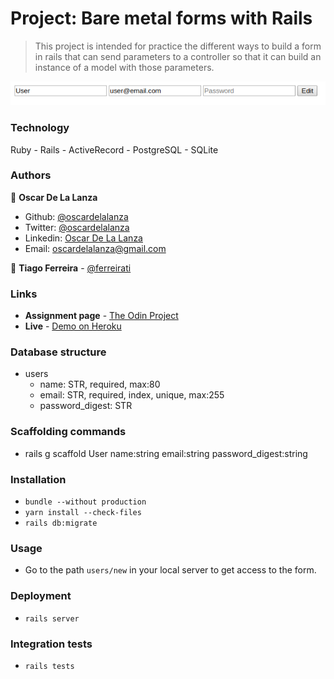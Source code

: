 # Project: Bare metal forms with Rails

> This project is intended for practice the different ways to build a form in rails that can send parameters to a controller
> so that it can build an instance of a model with those parameters.

![screenshot](screenshots/bare-metal.png)

### Technology

Ruby - Rails - ActiveRecord - PostgreSQL - SQLite 

### Authors

👤 **Oscar De La Lanza**

- Github: [@oscardelalanza](https://github.com/oscardelalanza)
- Twitter: [@oscardelalanza](https://twitter.com/oscardelalanza)
- Linkedin: [Oscar De La Lanza](https://linkedin.com/in/oscardelalanza)
- Email: [oscardelalanza@gmail.com](mailto:oscardelalanza@gmail.com)

👤 **Tiago Ferreira** - [@ferreirati](https://github.com/ferreirati)

### Links

- **Assignment page** - [The Odin Project](https://www.theodinproject.com/courses/ruby-on-rails/lessons/forms)
- **Live** - [Demo on Heroku](https://sleepy-caverns-46639.herokuapp.com/)

### Database structure

- users
  - name: STR, required, max:80
  - email: STR, required, index, unique, max:255
  - password_digest: STR

### Scaffolding commands

- rails g scaffold User name:string email:string password_digest:string

### Installation

- `bundle --without production`
- `yarn install --check-files`
- `rails db:migrate`

### Usage

- Go to the path `users/new` in your local server to get access to the form. 

### Deployment

- `rails server`

### Integration tests

- `rails tests`

